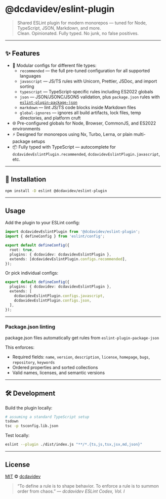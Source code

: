 # @dcdavidev/eslint-plugin

> Shared ESLint plugin for modern monorepos — tuned for Node, TypeScript, JSON, Markdown, and more.  
> Clean. Opinionated. Fully typed. No junk, no false positives.

---

## ✨ Features

- 🧩 Modular configs for different file types:
  - `recommended` — the full pre-tuned configuration for all supported languages
  - `javascript` — JS/TS rules with Unicorn, Prettier, JSDoc, and import sorting
  - `typescript` — TypeScript-specific rules including ES2022 globals
  - `json` — JSON/JSONC/JSON5 validation, plus `package.json` rules with [`eslint-plugin-package-json`](https://github.com/JoshuaKGoldberg/eslint-plugin-package-json)
  - `markdown` — lint JS/TS code blocks inside Markdown files
  - `global-ignores` — ignores all build artifacts, lock files, temp directories, and platform cruft
- 🌐 Pre-configured globals for Node, Browser, CommonJS, and ES2022 environments
- ⚡ Designed for monorepos using Nx, Turbo, Lerna, or plain multi-package setups
- 📦 Fully typed with TypeScript — autocomplete for `dcdavidevEslintPlugin.recommended`, `dcdavidevEslintPlugin.javascript`, etc.

---

## 🧭 Installation

```bash
npm install -D eslint @dcdavidev/eslint-plugin
```

---

## Usage

Add the plugin to your ESLint config:

```ts
import dcdavidevEslintPlugin from '@dcdavidev/eslint-plugin';
import { defineConfig } from 'eslint/config';

export default defineConfig({
  root: true,
  plugins: { dcdavidev: dcdavidevEslintPlugin },
  extends: [dcdavidevEslintPlugin.configs.recommended],
});
```

Or pick individual configs:

```ts
export default defineConfig({
  plugins: { dcdavidev: dcdavidevEslintPlugin },
  extends: [
    dcdavidevEslintPlugin.configs.javascript,
    dcdavidevEslintPlugin.configs.json,
  ],
});
```

---

### Package.json linting

package.json files automatically get rules from `eslint-plugin-package-json`

This enforces:

- Required fields: `name`, `version`, `description`, `license`, `homepage`, `bugs`, `repository`, `keywords`
- Ordered properties and sorted collections
- Valid names, licenses, and semantic versions

---

## 🛠️ Development

Build the plugin locally:

```bash
# assuming a standard TypeScript setup
tsdown
tsc -p tsconfig.lib.json
```

Test locally:

```bash
eslint --plugin ./dist/index.js "**/*.{ts,js,tsx,jsx,md,json}"
```

---

## License

[MIT](./LICENSE) © [dcdavidev](https://github.com/dcdavidev)

> “To define a rule is to shape behavior.
> To enforce a rule is to summon order from chaos.” — _dcdavidev ESLint Codex, Vol. I_

